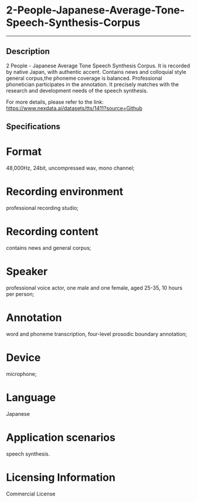 # 2-People-Japanese-Average-Tone-Speech-Synthesis-Corpus
---
## Description
2 People - Japanese Average Tone Speech Synthesis Corpus. It is recorded by native Japan, with authentic accent. Contains news and colloquial style general corpus,the phoneme coverage is balanced. Professional phonetician participates in the annotation. It precisely matches with the research and development needs of the speech synthesis.

For more details, please refer to the link: https://www.nexdata.ai/datasets/tts/1411?source=Github


## Specifications

# Format
48,000Hz, 24bit, uncompressed wav, mono channel;
# Recording environment
professional recording studio;
# Recording content
contains news and general corpus;
# Speaker
professional voice actor, one male and one female, aged 25-35, 10 hours per person;
# Annotation
word and phoneme transcription, four-level prosodic boundary annotation;
# Device
microphone;
# Language
Japanese
# Application scenarios
speech synthesis.

# Licensing Information
Commercial License
